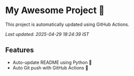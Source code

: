# My Awesome Project 🚀

This project is automatically updated using GitHub Actions.

_Last updated: 2025-04-29 18:24:39 IST_

## Features
- Auto-update README using Python 🐍
- Auto Git push with GitHub Actions 🤖
